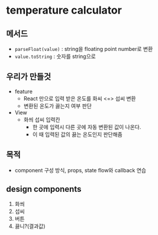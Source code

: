 # temperature calculator

## 메서드
- `parseFloat(value)` : string을 floating point number로 변환
- `value.toString`    : 숫자를 string으로

## 우리가 만들것
- feature
  - React 만으로 입력 받은 온도를 화씨 <=> 섭씨 변환
  - 변환된 온도가 끓는지 여부 판단
- View
  - 화씌 섭씨 입력칸
    - 한 곳에 입력시 다른 곳에 자동 변환된 값이 나온다.
    - 이 때 입력된 값의 끓는 온도인지 판단해줌

## 목적
- component 구성 방식, props, state flow와 callback 연습


## design components
1. 화씌
2. 섭씨
3. 버튼
4. 끓니?(결과값)
